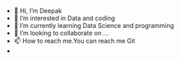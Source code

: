 - 👋 Hi, I’m Deepak
- 👀 I’m interested in Data and coding
- 🌱 I’m currently learning Data Science and programming
- 💞️ I’m looking to collaborate on ...
- 📫 How to reach me.You can reach me Git
-

<!---
DEEPAK-KV/DEEPAK-KV is a ✨ special ✨ repository because its `README.md` (this file) appears on your GitHub profile.
You can click the Preview link to take a look at your changes.
--->
